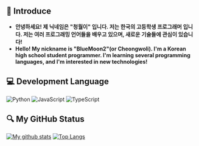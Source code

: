 ## 👋 Introduce
- **안녕하세요! 제 닉네임은 "청월이" 입니다. 저는 한국의 고등학생 프로그래머 입니다. 저는 여러 프로그래밍 언어들을 배우고 있으며, 새로운 기술들에 관심이 있습니다!**
- **Hello! My nickname is "BlueMoon2"(or Cheongwoli). I'm a Korean high school student programmer. I'm learning several programming languages, and I'm interested in new technologies!**

## 💻 Development Language
![Python](https://img.shields.io/badge/-Python-3776AB?style=for-the-badge&logo=python&logoColor=white)
![JavaScript](https://img.shields.io/badge/-Java_Script-F7DF1E?style=for-the-badge&logo=javascript&logoColor=black)
![TypeScript](https://img.shields.io/badge/-Type_Script-3178C6?style=for-the-badge&logo=typescript&logoColor=white)

## 🔍 My GitHub Status
[![My github stats](https://github-readme-stats.vercel.app/api?username=blue0moon02&show_icons=true&hide_border=true&count_private=true)](https://github.com/blue0moon02)
[![Top Langs](https://github-readme-stats.vercel.app/api/top-langs/?username=blue0moon02&hide_border=true&layout=compact)](https://github.com/blue0moon02)
